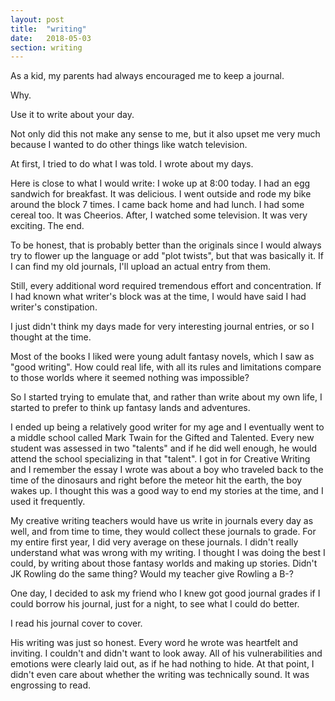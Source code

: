 ```yaml
---
layout: post
title:  "writing"
date:   2018-05-03
section: writing
---
```

As a kid, my parents had always encouraged me to keep a journal. 

Why. 

Use it to write about your day.

Not only did this not make any sense to me, but it also upset me very much because I wanted to do other things like watch television.

At first, I tried to do what I was told. I wrote about my days.

Here is close to what I would write:
I woke up at 8:00 today.
I had an egg sandwich for breakfast. It was delicious.
I went outside and rode my bike around the block 7 times.
I came back home and had lunch. I had some cereal too. It was Cheerios.
After, I watched some television. It was very exciting.
The end.

To be honest, that is probably better than the originals since I would always try to flower up the language or add "plot twists", but that was basically it. If I can find my old journals, I'll upload an actual entry from them.

Still, every additional word required tremendous effort and concentration. If I had known what writer's block was at the time, I would have said I had writer's constipation.

I just didn't think my days made for very interesting journal entries, or so I thought at the time.

Most of the books I liked were young adult fantasy novels, which I saw as "good writing". How could real life, with all its rules and limitations compare to those worlds where it seemed nothing was impossible?

So I started trying to emulate that, and rather than write about my own life, I started to prefer to think up fantasy lands and adventures.

I ended up being a relatively good writer for my age and I eventually went to a middle school called Mark Twain for the Gifted and Talented. Every new student was assessed in two "talents" and if he did well enough, he would attend the school specializing in that "talent". I got in for Creative Writing and I remember the essay I wrote was about a boy who traveled back to the time of the dinosaurs and right before the meteor hit the earth, the boy wakes up. I thought this was a good way to end my stories at the time, and I used it frequently. 

My creative writing teachers would have us write in journals every day as well, and from time to time, they would collect these journals to grade. For my entire first year, I did very average on these journals. I didn't really understand what was wrong with my writing. I thought I was doing the best I could, by writing about those fantasy worlds and making up stories. Didn't JK Rowling do the same thing? Would my teacher give Rowling a B-?

One day, I decided to ask my friend who I knew got good journal grades if I could borrow his journal, just for a night, to see what I could do better. 

I read his journal cover to cover. 

His writing was just so honest. Every word he wrote was heartfelt and inviting. I couldn't and didn't want to look away. All of his vulnerabilities and emotions were clearly laid out, as if he had nothing to hide. At that point, I didn't even care about whether the writing was technically sound. It was engrossing to read. 













